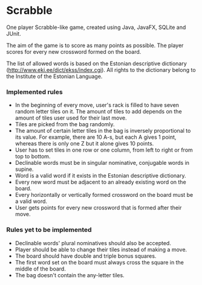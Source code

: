 # Scrabble

One player Scrabble-like game, created using Java, JavaFX, SQLite and JUnit.

The aim of the game is to score as many points as possible. The player scores for every new crossword formed on the board.

The list of allowed words is based on the Estonian descriptive dictionary (http://www.eki.ee/dict/ekss/index.cgi).
All rights to the dictionary belong to the Institute of the Estonian Language.

### Implemented rules
* In the beginning of every move, user's rack is filled to have seven random letter tiles on it. The amount of tiles to add depends on the amount of tiles user used for their last move.
* Tiles are picked from the bag randomly.
* The amount of certain letter tiles in the bag is inversely proportional to its value. For example, there are 10 A-s, but each A gives 1 point, whereas there is only one Z but it alone gives 10 points. 
* User has to set tiles in one row or one column, from left to right or from top to bottom.
* Declinable words must be in singular nominative, conjugable words in supine.
* Word is a valid word if it exists in the Estonian descriptive dictionary.
* Every new word must be adjacent to an already existing word on the board.
* Every horizontally or vertically formed crossword on the board must be a valid word.
* User gets points for every new crossword that is formed after their move.

### Rules yet to be implemented
* Declinable words' plural nominatives should also be accepted.
* Player should be able to change their tiles instead of making a move.
* The board should have double and triple bonus squares.
* The first word set on the board must always cross the square in the middle of the board.
* The bag doesn't contain the any-letter tiles. 
